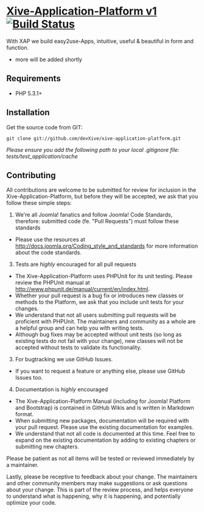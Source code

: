 # [Xive-Application-Platform v1](http://devxive.com) [![Build Status](https://travis-ci.org/devXive/xive-application-platform.png?branch=master)](https://travis-ci.org/devXive/xive-application-platform)

With XAP we build easy2use-Apps, intuitive, useful & beautiful in form and function.

* more will be added shortly


Requirements
------------

* PHP 5.3.1+


Installation
------------

Get the source code from GIT:

    git clone git://github.com/devXive/xive-application-platform.git

_Please ensure you add the following path to your local .gitignore file: tests/test_application/cache_


Contributing
------------

All contributions are welcome to be submitted for review for inclusion in the Xive-Application-Platform, but before they will be accepted, we ask that you follow these simple steps:

1) We're all Joomla! fanatics and follow Joomla! Code Standards, therefore: submitted code (fe. "Pull Requests") must follow these standards
* Please use the resources at http://docs.joomla.org/Coding_style_and_standards for more information about the code standards.

3) Tests are *highly* encouraged for all pull requests
* The Xive-Application-Platform uses PHPUnit for its unit testing. Please review the PHPUnit manual at http://www.phpunit.de/manual/current/en/index.html.
* Whether your pull request is a bug fix or introduces new classes or methods to the Platform, we ask that you include unit tests for your changes.
* We understand that not all users submitting pull requests will be proficient with PHPUnit. The maintainers and community as a whole are a helpful group and can help you with writing tests.
* Although bug fixes may be accepted without unit tests (so long as existing tests do not fail with your change), new classes will not be accepted without tests to validate its functionality.

3) For bugtracking we use GitHub Issues.
* If you want to request a feature or anything else, please use GitHub Issues too.

4) Documentation is *highly* encouraged
* The Xive-Application-Platform Manual (including for Joomla! Platform and Bootstrap) is contained in GitHub Wikis and is written in Markdown format.
* When submitting new packages, documentation will be required with your pull request. Please use the existing documentation for examples.
* We understand that not all code is documented at this time. Feel free to expand on the existing documentation by adding to existing chapters or submitting new chapters.

Please be patient as not all items will be tested or reviewed immediately by a maintainer.

Lastly, please be receptive to feedback about your change.  The maintainers and other community members may make suggestions or ask questions about your change. This is part of the review process, and helps everyone to understand what is happening, why it is happening, and potentially optimize your code.
